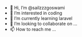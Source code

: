 - 👋 Hi, I’m @sailzzzgoswami
- 👀 I’m interested in coding
- 🌱 I’m currently learning laravel
- 💞️ I’m looking to collaborate on ...
- 📫 How to reach me ...

<!---
sailzzzgoswami/sailzzzgoswami is a ✨ special ✨ repository because its `README.md` (this file) appears on your GitHub profile.
You can click the Preview link to take a look at your changes.
--->

